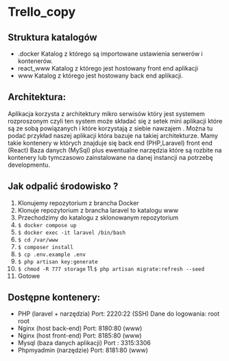 # Trello_copy

## Struktura katalogów
- .docker
	Katalog z którego są importowane ustawienia serwerów i kontenerów.
- react_www 
	Katalog z którego jest hostowany front end aplikacji 
- www 
	Katalog z którego jest hostowany back end aplikacji.
	

## Architektura:

Aplikacja korzysta z architektury mikro serwisów który jest systemem rozproszonym czyli ten system może składać się z setek mini aplikacji które są ze sobą powiązanych i które korzystają z siebie nawzajem . Można tu podać przykład naszej aplikacji która bazuje na takiej architekturze. Mamy takie kontenery w których znajduje się back end (PHP,Laravel) front end (React) Baza danych (MySql) plus ewentualne narzędzia które  są rozbite na kontenery lub tymczasowo zainstalowane na danej instancji na potrzebę developmentu.



## Jak odpalić środowisko ?
1. Klonujemy repozytorium z brancha Docker
2. Klonuje repozytorium z brancha laravel to katalogu www
3. Przechodzimy do katalogu z sklonowanym repozytorium
4. `$ docker compose up`
5. `$ docker exec -it laravel /bin/bash`
6. `$ cd /var/www`
7. `$ composer install`
8. `$ cp .env.example .env`
9. `$ php artisan key:generate`
10. `$ chmod -R 777 storage` 
11.`$ php artisan migrate:refresh --seed`
12. Gotowe 
## Dostępne kontenery:
- PHP (laravel + narzędzia) Port:  2220:22 (SSH)
	Dane do logowania:
	root
	root
- Nginx (host back-end) Port: 8180:80 (www)
- Nginx (host front-end) Port: 8185:80 (www)
- Mysql (baza danych aplikacji) Port : 3315:3306 
- Phpmyadmin (narzędzie) Port: 8181:80 (www)
